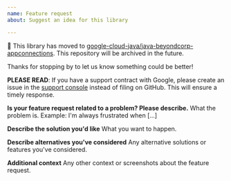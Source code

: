 ```yaml
---
name: Feature request
about: Suggest an idea for this library

---
```


:bus: This library has moved to
[google-cloud-java/java-beyondcorp-appconnections](
https://github.com/googleapis/google-cloud-java/tree/main/java-beyondcorp-appconnections).
This repository will be archived in the future.

Thanks for stopping by to let us know something could be better!

**PLEASE READ**: If you have a support contract with Google, please create an issue in the [support console](https://cloud.google.com/support/) instead of filing on GitHub. This will ensure a timely response.

**Is your feature request related to a problem? Please describe.**
What the problem is. Example: I'm always frustrated when [...]

**Describe the solution you'd like**
What you want to happen.

**Describe alternatives you've considered**
Any alternative solutions or features you've considered.

**Additional context**
Any other context or screenshots about the feature request.
